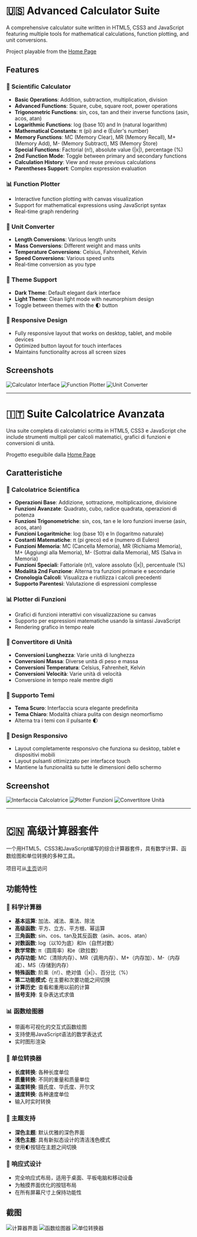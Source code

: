 # 🇺🇸 Advanced Calculator Suite

A comprehensive calculator suite written in HTML5, CSS3 and JavaScript featuring multiple tools for mathematical calculations, function plotting, and unit conversions.

Project playable from the [Home Page](https://danielecampione.github.io/)

## Features

### 🧮 Scientific Calculator
- **Basic Operations**: Addition, subtraction, multiplication, division
- **Advanced Functions**: Square, cube, square root, power operations
- **Trigonometric Functions**: sin, cos, tan and their inverse functions (asin, acos, atan)
- **Logarithmic Functions**: log (base 10) and ln (natural logarithm)
- **Mathematical Constants**: π (pi) and e (Euler's number)
- **Memory Functions**: MC (Memory Clear), MR (Memory Recall), M+ (Memory Add), M- (Memory Subtract), MS (Memory Store)
- **Special Functions**: Factorial (n!), absolute value (|x|), percentage (%)
- **2nd Function Mode**: Toggle between primary and secondary functions
- **Calculation History**: View and reuse previous calculations
- **Parentheses Support**: Complex expression evaluation

### 📊 Function Plotter
- Interactive function plotting with canvas visualization
- Support for mathematical expressions using JavaScript syntax
- Real-time graph rendering

### 🔄 Unit Converter
- **Length Conversions**: Various length units
- **Mass Conversions**: Different weight and mass units
- **Temperature Conversions**: Celsius, Fahrenheit, Kelvin
- **Speed Conversions**: Various speed units
- Real-time conversion as you type

### 🎨 Theme Support
- **Dark Theme**: Default elegant dark interface
- **Light Theme**: Clean light mode with neumorphism design
- Toggle between themes with the 🌓 button

### 📱 Responsive Design
- Fully responsive layout that works on desktop, tablet, and mobile devices
- Optimized button layout for touch interfaces
- Maintains functionality across all screen sizes

## Screenshots

![Calculator Interface](https://i.ibb.co/tw5LG9db/Immagine01.png)
![Function Plotter](https://i.ibb.co/S4MZqx74/Immagine02.png)
![Unit Converter](https://i.ibb.co/PZTtsYgB/Immagine03.png)

---

# 🇮🇹 Suite Calcolatrice Avanzata

Una suite completa di calcolatrici scritta in HTML5, CSS3 e JavaScript che include strumenti multipli per calcoli matematici, grafici di funzioni e conversioni di unità.

Progetto eseguibile dalla [Home Page](https://danielecampione.github.io/)

## Caratteristiche

### 🧮 Calcolatrice Scientifica
- **Operazioni Base**: Addizione, sottrazione, moltiplicazione, divisione
- **Funzioni Avanzate**: Quadrato, cubo, radice quadrata, operazioni di potenza
- **Funzioni Trigonometriche**: sin, cos, tan e le loro funzioni inverse (asin, acos, atan)
- **Funzioni Logaritmiche**: log (base 10) e ln (logaritmo naturale)
- **Costanti Matematiche**: π (pi greco) ed e (numero di Eulero)
- **Funzioni Memoria**: MC (Cancella Memoria), MR (Richiama Memoria), M+ (Aggiungi alla Memoria), M- (Sottrai dalla Memoria), MS (Salva in Memoria)
- **Funzioni Speciali**: Fattoriale (n!), valore assoluto (|x|), percentuale (%)
- **Modalità 2nd Funzione**: Alterna tra funzioni primarie e secondarie
- **Cronologia Calcoli**: Visualizza e riutilizza i calcoli precedenti
- **Supporto Parentesi**: Valutazione di espressioni complesse

### 📊 Plotter di Funzioni
- Grafici di funzioni interattivi con visualizzazione su canvas
- Supporto per espressioni matematiche usando la sintassi JavaScript
- Rendering grafico in tempo reale

### 🔄 Convertitore di Unità
- **Conversioni Lunghezza**: Varie unità di lunghezza
- **Conversioni Massa**: Diverse unità di peso e massa
- **Conversioni Temperatura**: Celsius, Fahrenheit, Kelvin
- **Conversioni Velocità**: Varie unità di velocità
- Conversione in tempo reale mentre digiti

### 🎨 Supporto Temi
- **Tema Scuro**: Interfaccia scura elegante predefinita
- **Tema Chiaro**: Modalità chiara pulita con design neomorfismo
- Alterna tra i temi con il pulsante 🌓

### 📱 Design Responsivo
- Layout completamente responsivo che funziona su desktop, tablet e dispositivi mobili
- Layout pulsanti ottimizzato per interfacce touch
- Mantiene la funzionalità su tutte le dimensioni dello schermo

## Screenshot

![Interfaccia Calcolatrice](https://i.ibb.co/tw5LG9db/Immagine01.png)
![Plotter Funzioni](https://i.ibb.co/S4MZqx74/Immagine02.png)
![Convertitore Unità](https://i.ibb.co/PZTtsYgB/Immagine03.png)

---

# 🇨🇳 高级计算器套件

一个用HTML5、CSS3和JavaScript编写的综合计算器套件，具有数学计算、函数绘图和单位转换的多种工具。

项目可从[主页](https://danielecampione.github.io/)访问

## 功能特性

### 🧮 科学计算器
- **基本运算**: 加法、减法、乘法、除法
- **高级函数**: 平方、立方、平方根、幂运算
- **三角函数**: sin、cos、tan及其反函数（asin、acos、atan）
- **对数函数**: log（以10为底）和ln（自然对数）
- **数学常数**: π（圆周率）和e（欧拉数）
- **内存功能**: MC（清除内存）、MR（调用内存）、M+（内存加）、M-（内存减）、MS（存储到内存）
- **特殊函数**: 阶乘（n!）、绝对值（|x|）、百分比（%）
- **第二功能模式**: 在主要和次要功能之间切换
- **计算历史**: 查看和重用以前的计算
- **括号支持**: 复杂表达式求值

### 📊 函数绘图器
- 带画布可视化的交互式函数绘图
- 支持使用JavaScript语法的数学表达式
- 实时图形渲染

### 🔄 单位转换器
- **长度转换**: 各种长度单位
- **质量转换**: 不同的重量和质量单位
- **温度转换**: 摄氏度、华氏度、开尔文
- **速度转换**: 各种速度单位
- 输入时实时转换

### 🎨 主题支持
- **深色主题**: 默认优雅的深色界面
- **浅色主题**: 具有新拟态设计的清洁浅色模式
- 使用🌓按钮在主题之间切换

### 📱 响应式设计
- 完全响应式布局，适用于桌面、平板电脑和移动设备
- 为触摸界面优化的按钮布局
- 在所有屏幕尺寸上保持功能性

## 截图

![计算器界面](https://i.ibb.co/tw5LG9db/Immagine01.png)
![函数绘图器](https://i.ibb.co/S4MZqx74/Immagine02.png)
![单位转换器](https://i.ibb.co/PZTtsYgB/Immagine03.png)

